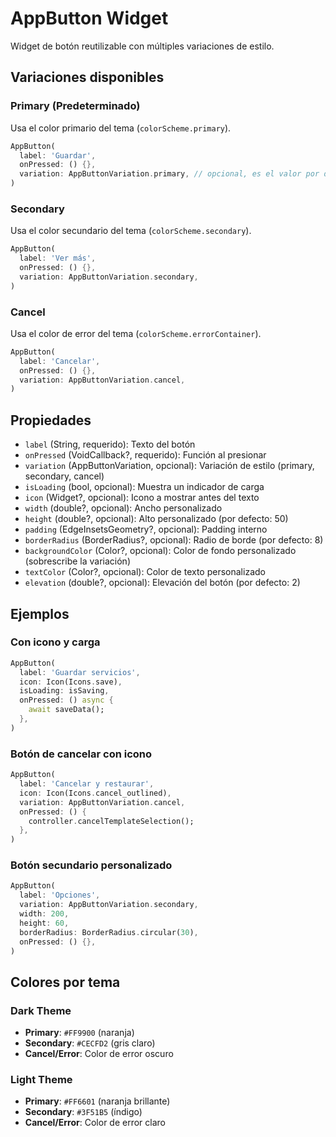 # AppButton Widget

Widget de botón reutilizable con múltiples variaciones de estilo.

## Variaciones disponibles

### Primary (Predeterminado)
Usa el color primario del tema (`colorScheme.primary`).
```dart
AppButton(
  label: 'Guardar',
  onPressed: () {},
  variation: AppButtonVariation.primary, // opcional, es el valor por defecto
)
```

### Secondary
Usa el color secundario del tema (`colorScheme.secondary`).
```dart
AppButton(
  label: 'Ver más',
  onPressed: () {},
  variation: AppButtonVariation.secondary,
)
```

### Cancel
Usa el color de error del tema (`colorScheme.errorContainer`).
```dart
AppButton(
  label: 'Cancelar',
  onPressed: () {},
  variation: AppButtonVariation.cancel,
)
```

## Propiedades

- `label` (String, requerido): Texto del botón
- `onPressed` (VoidCallback?, requerido): Función al presionar
- `variation` (AppButtonVariation, opcional): Variación de estilo (primary, secondary, cancel)
- `isLoading` (bool, opcional): Muestra un indicador de carga
- `icon` (Widget?, opcional): Icono a mostrar antes del texto
- `width` (double?, opcional): Ancho personalizado
- `height` (double?, opcional): Alto personalizado (por defecto: 50)
- `padding` (EdgeInsetsGeometry?, opcional): Padding interno
- `borderRadius` (BorderRadius?, opcional): Radio de borde (por defecto: 8)
- `backgroundColor` (Color?, opcional): Color de fondo personalizado (sobrescribe la variación)
- `textColor` (Color?, opcional): Color de texto personalizado
- `elevation` (double?, opcional): Elevación del botón (por defecto: 2)

## Ejemplos

### Con icono y carga
```dart
AppButton(
  label: 'Guardar servicios',
  icon: Icon(Icons.save),
  isLoading: isSaving,
  onPressed: () async {
    await saveData();
  },
)
```

### Botón de cancelar con icono
```dart
AppButton(
  label: 'Cancelar y restaurar',
  icon: Icon(Icons.cancel_outlined),
  variation: AppButtonVariation.cancel,
  onPressed: () {
    controller.cancelTemplateSelection();
  },
)
```

### Botón secundario personalizado
```dart
AppButton(
  label: 'Opciones',
  variation: AppButtonVariation.secondary,
  width: 200,
  height: 60,
  borderRadius: BorderRadius.circular(30),
  onPressed: () {},
)
```

## Colores por tema

### Dark Theme
- **Primary**: `#FF9900` (naranja)
- **Secondary**: `#CECFD2` (gris claro)
- **Cancel/Error**: Color de error oscuro

### Light Theme
- **Primary**: `#FF6601` (naranja brillante)
- **Secondary**: `#3F51B5` (índigo)
- **Cancel/Error**: Color de error claro
